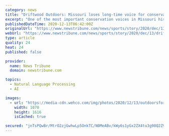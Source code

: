 ```yaml
---
category: news
title: "Driftwood Outdoors: Missouri loses long-time voice for conservation"
excerpt: "One of the most important conservation voices in Missouri history has gone silent, yet his words will live on forever. Joel Vance passed away Dec. 9. His work as a writer for more than 50 years inspired generations to enjoy the natural resources of Missouri and beyond."
publishedDateTime: 2020-12-13T06:42:00Z
originalUrl: "https://www.newstribune.com/news/sports/story/2020/dec/13/driftwood-outdoors-missouri-loses-long-time-voice-conservation/852463/"
webUrl: "https://www.newstribune.com/news/sports/story/2020/dec/13/driftwood-outdoors-missouri-loses-long-time-voice-conservation/852463/"
type: article
quality: 24
heat: 24
published: false

provider:
  name: News Tribune
  domain: newstribune.com

topics:
  - Natural Language Processing
  - AI

images:
  - url: "https://media-cdn.wehco.com/img/photos/2020/12/13/outdoorsforweb6417345544_t1070_h2d302bafcc88fa78d99d5e62559e1a1eeca00da3.jpg"
    width: 1070
    height: 1616
    isCached: true

secured: "jnTsPQwBr/MtrO2zjGwhwLp5OnkTC/N0MeABv/kWy6s1yGx2ZX4tu3g98Q2Z91ocYsVfnw+S37onOweFJKygeKuNLux8xq0n81kp67VruC4nU7dFRbIkmBmFhsvoAqS6sYU/qzBAYUo3K9InOsADu2UWF1QIqXCKE801yju7KYJylcayayY1fLeMv801xAfcAFxXDKoSacVnGblmF7iz6ei3Zjqy1MwiG/tsfO1kdNvPA31WA/g+qr/Na+LkDF/gEhjARdyiyxEphig3IR8U7/TvQzkvPLWQFT9CISgPOfRXL/YzCWGLBv23skT9iQYn/0EL4tGxgOs4CD4/NRh9EV/R2Fo1jhPAXEeBRvY9LHg=;/TGBsC33+DwS5RUY/nwdAA=="
---
```


